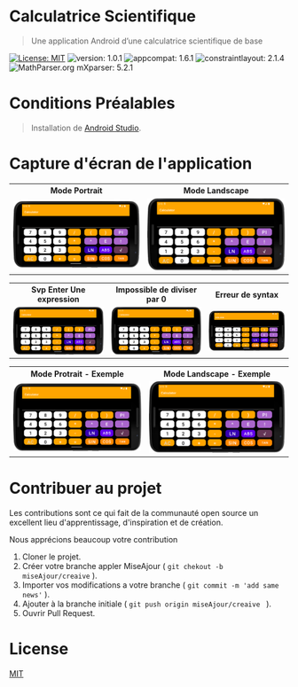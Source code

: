# Calculatrice Scientifique
> Une application Android d’une calculatrice scientifique de base

[![License: MIT](https://img.shields.io/badge/License-MIT-yellow.svg)](https://opensource.org/licenses/MIT)
![version: 1.0.1](https://img.shields.io/badge/version-1.0.1-blue)
![appcompat: 1.6.1](https://img.shields.io/badge/appcompat-1.6.1-green)
![constraintlayout: 2.1.4](https://img.shields.io/badge/constraintlayout-2.1.4-red)
![MathParser.org mXparser: 5.2.1](https://img.shields.io/badge/MathParser.org%20mXparser-5.2.1-brightgreen)


# Conditions Préalables
> Installation de [Android Studio](https://developer.android.com/studio).

# Capture d'écran de l'application 
<table>
<tr>
    <th>Mode Portrait</th>
    <th>Mode Landscape</th>
  </tr>
  <tr>
    <td>
 <picture>
   <img alt=":ode Portait." src="https://github.com/sokainadaabal/MobileDevelopmentTPs/blob/main/CalculatriceScientifique/Captures/Screenshot_20230224_041551.png">
</picture>
  </td>
    <td>
     <picture>
   <img alt=":ode Portait." src="https://github.com/sokainadaabal/MobileDevelopmentTPs/blob/main/CalculatriceScientifique/Captures/Screenshot_20230224_041551.png">
</picture>
    </td>
  </tr>
</table>
<table>
<tr>
    <th>Svp Enter Une expression</th>
    <th>Impossible de diviser par 0</th>
    <th>Erreur de syntax</th>
  </tr>
  <tr>
    <td>
     <picture>
   <img alt=":ode Portait." src="https://github.com/sokainadaabal/MobileDevelopmentTPs/blob/main/CalculatriceScientifique/Captures/Screenshot_20230224_041551.png">
</picture>
    </td>
    </td>
    <td>
     <picture>
   <img alt=":ode Portait." src="https://github.com/sokainadaabal/MobileDevelopmentTPs/blob/main/CalculatriceScientifique/Captures/Screenshot_20230224_041551.png">
</picture>
    </td></td>
    <td>
     <picture>
   <img alt=":ode Portait." src="https://github.com/sokainadaabal/MobileDevelopmentTPs/blob/main/CalculatriceScientifique/Captures/Screenshot_20230224_041551.png">
</picture>
    </td></td>
  </tr>
</table>
<table>
<tr>
    <th>Mode Protrait - Exemple</th>
    <th>Mode Landscape - Exemple</th>
  </tr>
  <tr>
    <td>
     <picture>
   <img alt=":ode Portait." src="https://github.com/sokainadaabal/MobileDevelopmentTPs/blob/main/CalculatriceScientifique/Captures/Screenshot_20230224_041551.png">
</picture>
    </td>
    </td>
    <td>
     <picture>
   <img alt=":ode Portait." src="https://github.com/sokainadaabal/MobileDevelopmentTPs/blob/main/CalculatriceScientifique/Captures/Screenshot_20230224_041551.png">
</picture>
    </td>
    </td>
  </tr>
</table>

# Contribuer au projet

<p style="justify">Les contributions sont ce qui fait de la communauté open source un excellent lieu d'apprentissage, d'inspiration et de création. </p>
Nous apprécions beaucoup votre contribution

1. Cloner le projet.
2. Créer votre branche  appler MiseAjour  ( ` git chekout -b miseAjour/creaive ` ).
3. Importer vos modifications a votre branche ( `git commit -m 'add same news'` ).
4. Ajouter à la branche initiale ( `git push origin miseAjour/creaive ` ).
5. Ouvrir Pull Request.


# License

[MIT](https://choosealicense.com/licenses/mit/)

